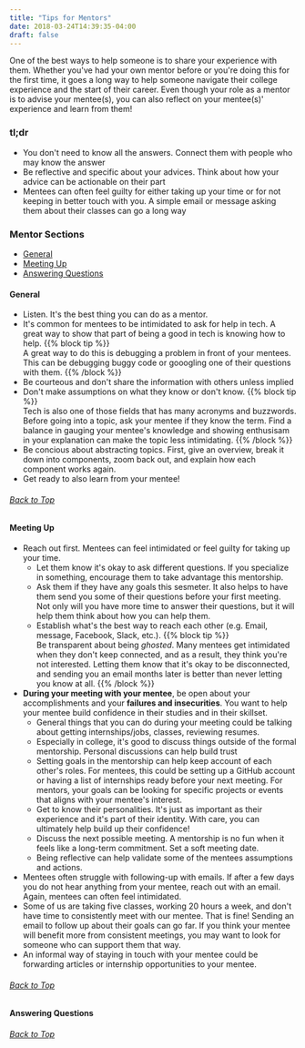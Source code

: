 ```yaml
---
title: "Tips for Mentors"
date: 2018-03-24T14:39:35-04:00
draft: false
---
```

One of the best ways to help someone is to share your experience with them. Whether you've had your own mentor before or you're doing this for the first time, it goes a long way to help someone navigate their college experience and the start of their career. Even though your role as a mentor is to advise your mentee(s), you can also reflect on your mentee(s)' experience and learn from them!

### tl;dr
* You don't need to know all the answers. Connect them with people who may know the answer
* Be reflective and specific about your advices. Think about how your advice can be actionable on their part
* Mentees can often feel guilty for either taking up your time or for not keeping in better touch with you. A simple email or message asking them about their classes can go a long way

### Mentor Sections
* [General](#general)
* [Meeting Up](#meeting-up)
* [Answering Questions](#answering-questions)

#### General
* Listen. It's the best thing you can do as a mentor.
* It's common for mentees to be intimidated to ask for help in tech. A great way to show that part of being a good in tech is knowing how to help.
    {{% block tip %}}	
A great way to do this is debugging a problem in front of your mentees. This can be debugging buggy code or gooogling one of their questions with them.
    {{% /block %}}
* Be courteous and don't share the information with others unless implied
* Don't make assumptions on what they know or don't know.
    {{% block tip %}}	
Tech is also one of those fields that has many acronyms and buzzwords. Before going into a topic, ask your mentee if they know the term. Find a balance in gauging your mentee's knowledge and showing enthusisam in your explanation can make the topic less intimidating.
    {{% /block %}}
* Be concious about abstracting topics. First, give an overview, break it down into components, zoom back out, and explain how each component works again.
* Get ready to also learn from your mentee!
###### [Back to Top](#mentor-sections)

#### Meeting Up
* Reach out first. Mentees can feel intimidated or feel guilty for taking up your time.
	* Let them know it's okay to ask different questions. If you specialize in something, encourage them to take advantage this mentorship.
	* Ask them if they have any goals this sesmeter. It also helps to have them send you some of their questions before your first meeting. Not only will you have more time to answer their questions, but it will help them think about how you can help them.
	* Establish what's the best way to reach each other (e.g. Email, message, Facebook, Slack, etc.).
{{% block tip %}}	
Be transparent about being *ghosted*. Many mentees get intimidated when they don't keep connected, and as a result, they think you're not interested. Letting them know that it's okay to be disconnected, and sending you an email months later is better than never letting you know at all.
{{% /block %}}
* **During your meeting with your mentee**, be open about your accomplishments and your **failures and insecurities**. You want to help your mentee build confidence in their studies and in their skillset.
	* General things that you can do during your meeting could be talking about getting internships/jobs, classes, reviewing resumes.
	* Especially in college, it's good to discuss things outside of the formal mentorship. Personal discussions can help build trust
	* Setting goals in the mentorship can help keep account of each other's roles. For mentees, this could be setting up a GitHub account or having a list of internships ready before your next meeting. For mentors, your goals can be looking for specific projects or events that aligns with your mentee's interest.
	* Get to know their personalities. It's just as important as their experience and it's part of their identity. With care, you can ultimately help build up their confidence!
	* Discuss the next possible meeting. A mentorship is no fun when it feels like a long-term commitment. Set a soft meeting date.
	* Being reflective can help validate some of the mentees assumptions and actions. 
* Mentees often struggle with following-up with emails. If after a few days you do not hear anything from your mentee, reach out with an email. Again, mentees can often feel intimidated.
* Some of us are taking five classes, working 20 hours a week, and don't have time to consistently meet with our mentee. That is fine! Sending an email to follow up about their goals can go far. If you think your mentee will benefit more from consistent meetings, you may want to look for someone who can support them that way.
* An informal way of staying in touch with your mentee could be forwarding articles or internship opportunities to your mentee. 
###### [Back to Top](#mentor-sections)

#### Answering Questions

###### [Back to Top](#mentor-sections)
